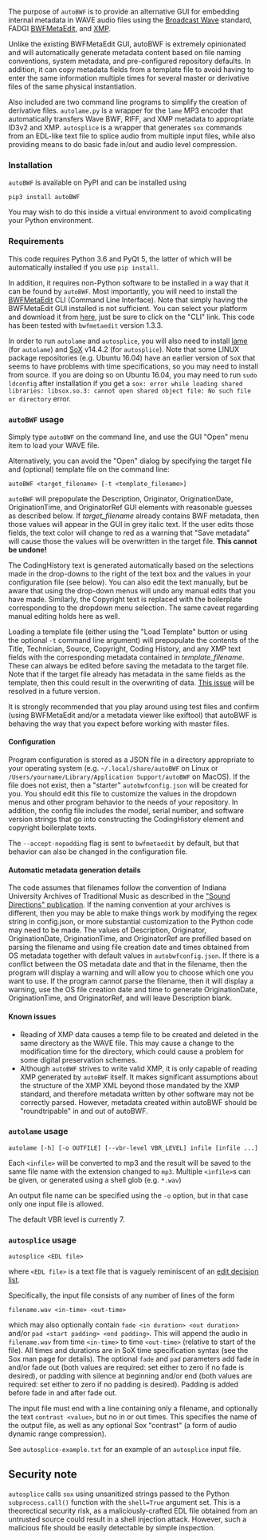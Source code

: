 The purpose of `autoBWF` is to provide an alternative GUI for embedding internal metadata in WAVE audio files using the [Broadcast Wave](https://en.wikipedia.org/wiki/Broadcast_Wave_Format) standard, FADGI [BWFMetaEdit](https://mediaarea.net/BWFMetaEdit), and [XMP](https://en.wikipedia.org/wiki/Extensible_Metadata_Platform). 

Unlike the existing BWFMetaEdit GUI, autoBWF is extremely opinionated and will automatically generate metadata content based on file naming conventions, system metadata, and pre-configured repository defaults. In addition, it can copy metadata fields from a template file to avoid having to enter the same information multiple times for several master or derivative files of the same physical instantiation.


Also included are two command line programs to simplify the creation of derivative files. `autolame.py` is a wrapper for the `lame` MP3 encoder that automatically transfers Wave BWF, RIFF, and XMP metadata to appropriate ID3v2 and XMP. `autosplice` is a wrapper that generates `sox` commands from an EDL-like text file to splice audio from multiple input files, while also providing means to do basic fade in/out and audio level compression.

### Installation
`autoBWF` is available on PyPI and can be installed using
```
pip3 install autoBWF
```

You may wish to do this inside a virtual environment to avoid complicating your Python environment.

### Requirements

This code requires Python 3.6 and PyQt 5, the latter of which will be automatically installed if you use `pip install`.

In addition, it requires non-Python software to be installed in a way that it can be found by `autoBWF`. Most importantly, you will need to install the [BWFMetaEdit](https://mediaarea.net/BWFMetaEdit) CLI (Command Line Interface). Note that simply having the BWFMetaEdit GUI installed is not sufficient. You can select your platform and download it from [here](https://mediaarea.net/BWFMetaEdit/Download), just be sure to click on the "CLI" link. This code has been tested with `bwfmetaedit` version 1.3.3.

In order to run `autolame` and `autosplice`, you will also need to install [lame](http://lame.sourceforge.net/) (for `autolame`) and [SoX](http://sox.sourceforge.net/) v14.4.2 (for `autosplice`). Note that some LINUX package repositories (e.g. Ubuntu 16.04) have an earlier version of `SoX` that seems to have problems with time specifications, so you may need to install from source. If you are doing so on Ubuntu 16.04, you may need to run `sudo ldconfig` after installation if you get a `sox: error while loading shared libraries: libsox.so.3: cannot open shared object file: No such file or directory` error.


### `autoBWF` usage

Simply type `autoBWF` on the command line, and use the GUI "Open" menu item to load your WAVE file.

Alternatively, you can avoid the "Open" dialog by specifying the target file and (optional) template file on the command line:

`autoBWF <target_filename> [-t <template_filename>]`

`autoBWF` will prepopulate the Description, Originator, OriginationDate, OriginationTime, and OriginatorRef GUI elements with reasonable guesses as described below. If *target_filename* already contains BWF metadata, then those values will appear in the GUI in grey italic text. If the user edits those fields, the text color will change to red as a warning that "Save metadata" will cause those the values will be overwritten in the target file. **This cannot be undone!**

The CodingHistory text is generated automatically based on the selections made in the drop-downs to the right of the text box and the values in your configuration file (see below). You can also edit the text manually, but be aware that using the drop-down menus will undo any manual edits that you have made. Similarly, the Copyright text is replaced with the boilerplate corresponding to the dropdown menu selection. The same caveat regarding manual editing holds here as well.

Loading a template file (either using the "Load Template" button or using the optional `-t` command line argument) will prepopulate the contents of the Title, Technician, Source, Copyright, Coding History, and any XMP text fields with the corresponding metadata contained in *template_filename*. These can always be edited before saving the metadata to the target file. Note that if the target file already has metadata in the same fields as the template, then this could result in the overwriting of data. [This issue](https://github.com/Ukrainian-History/autoBWF/issues/2) will be resolved in a future version.

It is strongly recommended that you play around using test files and confirm (using BWFMetaEdit and/or a metadata viewer like exiftool) that autoBWF is behaving the way that you expect before working with master files.

#### Configuration

Program configuration is stored as a JSON file in a directory appropriate to your operating system (e.g. `~/.local/share/autoBWF` on Linux or `/Users/yourname/Library/Application Support/autoBWF` on MacOS). If the file does not exist, then a "starter" `autobwfconfig.json` will be created for you. You should edit this file to customize the values in the dropdown menus and other program behavior to the needs of your repository. In addition, the config file includes the model, serial number, and software version strings that go into constructing the CodingHistory element and copyright boilerplate texts. 

The `--accept-nopadding` flag is sent to `bwfmetaedit` by default, but that behavior can also be changed in the configuration file.


#### Automatic metadata generation details

 The code assumes that filenames follow the convention of Indiana University Archives of Traditional Music as described in the ["Sound Directions" publication](http://www.dlib.indiana.edu/projects/sounddirections/papersPresent/index.shtml). If the naming convention at your archives is different, then you may be able to make things work by modifying the regex string in config.json, or more substantial customization to the Python code may need to be made. The values of Description, Originator, OriginationDate, OriginationTime, and OriginatorRef are prefilled based on parsing the filename and using file creation date and times obtained from OS metadata together with default values in `autobwfconfig.json`. If there is a conflict between the OS metadata date and that in the filename, then the program will display a warning and will allow you to choose which one you want to use. If the program cannot parse the filename, then it will display a warning, use the OS file creation date and time to generate OriginationDate, OriginationTime, and OriginatorRef, and will leave Description blank.


#### Known issues

* Reading of XMP data causes a temp file to be created and deleted in the same directory as the WAVE file. This may cause a change to the modification time for the directory, which could cause a problem for some digital preservation schemes.
* Although `autoBWF` strives to write valid XMP, it is only capable of reading XMP generated by `autoBWF` itself. It makes significant assumptions about the structure of the XMP XML beyond those mandated by the XMP standard, and therefore metadata written by other software may not be correctly parsed. However, metadata created within autoBWF should be "roundtripable" in and out of autoBWF.

### `autolame` usage

`autolame [-h] [-o OUTFILE] [--vbr-level VBR_LEVEL] infile [infile ...]
`

Each `<infile>` will be converted to mp3 and the result will be saved to the same file name with the extension changed to `mp3`. Multiple `<infile>`s can be given, or generated using a shell glob (e.g. `*.wav`) 

An output file name can be specified using the `-o` option, but in that case only one input file is allowed.

The default VBR level is currently 7. 


### `autosplice` usage

`autosplice <EDL file>`

where `<EDL file>` is a text file that is vaguely reminiscent of an [edit decision list](https://en.wikipedia.org/wiki/Edit_decision_list).

Specifically, the input file consists of any number of lines of the form

`filename.wav <in-time> <out-time>`
 
 which may also optionally contain `fade <in duration> <out duration>` and/or `pad <start padding> <end padding>`. This will append the audio in `filename.wav` from time `<in-time>` to time `<out-time>` (relative to start of the file). All times and durations are in SoX time specification syntax (see the Sox man page for details). The optional `fade` and `pad` parameters add fade in and/or fade out (both values are required: set either to zero if no fade is desired), or padding with silence at beginning and/or end (both values are required: set either to zero if no padding is desired). Padding is added before fade in and after fade out.
 
 The input file must end with a line containing only a filename, and optionally the text `contrast <value>`, but no in or out times. This specifies the name of the output file, as well as any optional Sox "contrast" (a form of audio dynamic range compression).
 
See `autosplice-example.txt` for an example of an `autosplice` input file. 

## Security note
`autosplice` calls `sox` using unsanitized strings passed to the Python `subprocess.call()` function with the `shell=True` argument set. This is a theorectical security risk, as a maliciously-crafted EDL file obtained from an untrusted source could result in a shell injection attack. However, such a malicious file should be easily detectable by simple inspection.
